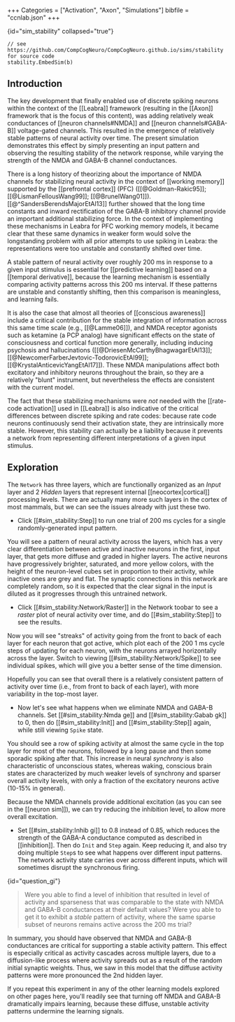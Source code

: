 +++
Categories = ["Activation", "Axon", "Simulations"]
bibfile = "ccnlab.json"
+++

{id="sim_stability" collapsed="true"}
```Goal
// see https://github.com/CompCogNeuro/CompCogNeuro.github.io/sims/stability for source code
stability.EmbedSim(b)
```

<div>

## Introduction

The key development that finally enabled use of discrete spiking neurons within the context of the [[Leabra]] framework (resulting in the [[Axon]] framework that is the focus of this content), was adding relatively weak conductances of [[neuron channels#NMDA]] and [[neuron channels#GABA-B]] voltage-gated channels. This resulted in the emergence of relatively stable patterns of neural activity over time. The present simulation demonstrates this effect by simply presenting an input pattern and observing the resulting stability of the network response, while varying the strength of the NMDA and GABA-B channel conductances.

There is a long history of theorizing about the importance of NMDA channels for stabilizing neural activity in the context of [[working memory]] supported by the [[prefrontal cortex]] (PFC) ([[@Goldman-Rakic95]]; [[@LismanFellousWang99]]; [[@BrunelWang01]]). [[@^SandersBerendsMajorEtAl13]] further showed that the long time constants and inward rectification of the GABA-B inhibitory channel provide an important additional stabilizing force. In the context of implementing these mechanisms in Leabra for PFC working memory models, it became clear that these same dynamics in weaker form would solve the longstanding problem with all prior attempts to use spiking in Leabra: the representations were too unstable and constantly shifted over time.

A stable pattern of neural activity over roughly 200 ms in response to a given input stimulus is essential for [[predictive learning]] based on a [[temporal derivative]], because the learning mechanism is essentially comparing activity patterns across this 200 ms interval. If these patterns are unstable and constantly shifting, then this comparison is meaningless, and learning fails.

It is also the case that almost all theories of [[conscious awareness]] include a critical contribution for the stable integration of information across this same time scale (e.g., [[@Lamme06]]), and NMDA receptor agonists such as ketamine (a PCP analog) have significant effects on the state of consciousness and cortical function more generally, including inducing psychosis and hallucinations ([[@DriesenMcCarthyBhagwagarEtAl13]]; [[@NewcomerFarberJevtovic-TodorovicEtAl99]]; [[@KrystalAnticevicYangEtAl17]]). These NMDA manipulations affect both excitatory and inhibitory neurons throughout the brain, so they are a relatively "blunt" instrument, but nevertheless the effects are consistent with the current model.

The fact that these stabilizing mechanisms were _not_ needed with the [[rate-code activation]] used in [[Leabra]] is also indicative of the critical differences between discrete spiking and rate codes: because rate code neurons continuously send their activation state, they are intrinsically more stable. However, this stability can actually be a liability because it prevents a network from representing different interpretations of a given input stimulus.

## Exploration

The `Network` has three layers, which are functionally organized as an _Input_ layer and 2 _Hidden_ layers that represent internal [[neocortex|cortical]] processing levels. There are actually many more such layers in the cortex of most mammals, but we can see the issues already with just these two.

* Click [[#sim_stability:Step]] to run one trial of 200 ms cycles for a single randomly-generated input pattern. 

You will see a pattern of neural activity across the layers, which has a very clear differentiation between active and inactive neurons in the first, input layer, that gets more diffuse and graded in higher layers. The active neurons have progressively brighter, saturated, and more yellow colors, with the height of the neuron-level cubes set in proportion to their activity, while inactive ones are grey and flat. The synaptic connections in this network are completely random, so it is expected that the clear signal in the input is diluted as it progresses through this untrained network.

* Click [[#sim_stability:Network/Raster]] in the Network toobar to see a _raster_ plot of neural activity over time, and do [[#sim_stability:Step]]  to see the results.

Now you will see "streaks" of activity going from the front to back of each layer for each neuron that got active, which plot each of the 200 1 ms cycle steps of updating for each neuron, with the neurons arrayed horizontally across the layer. Switch to viewing [[#sim_stability:Network/Spike]] to see individual spikes, which will give you a better sense of the time dimension.

Hopefully you can see that overall there is a relatively consistent pattern of activity over time (i.e., from front to back of each layer), with more variability in the top-most layer.

* Now let's see what happens when we eliminate NMDA and GABA-B channels. Set [[#sim_stability:Nmda ge]] and [[#sim_stability:Gabab gk]] to 0, then do [[#sim_stability:Init]] and [[#sim_stability:Step]] again, while still viewing `Spike` state.

You should see a row of spiking activity at almost the same cycle in the top layer for most of the neurons, followed by a long pause and then some sporadic spiking after that. This increase in neural _synchrony_ is also characteristic of unconscious states, whereas waking, conscious brain states are characterized by much weaker levels of synchrony and sparser overall activity levels, with only a fraction of the excitatory neurons active (10-15% in general).

Because the NMDA channels provide additional excitation (as you can see in the [[neuron sim]]), we can try reducing the inhibition level, to allow more overall excitation.

* Set [[#sim_stability:Inhib gi]] to 0.8 instead of 0.85, which reduces the strength of the GABA-A conductance computed as described in [[inhibition]]. Then do `Init` and `Step` again. Keep reducing it, and also try doing multiple `Step`s to see what happens over different input patterns. The network activity state carries over across different inputs, which will sometimes disrupt the synchronous firing.

{id="question_gi"}
> Were you able to find a level of inhibition that resulted in level of activity and sparseness that was comparable to the state with NMDA and GABA-B conductances at their default values? Were you able to get it to exhibit a _stable_ pattern of activity, where the same sparse subset of neurons remains active across the 200 ms trial?

In summary, you should have observed that NMDA and GABA-B conductances are critical for supporting a stable activity pattern. This effect is especially critical as activity cascades across multiple layers, due to a diffusion-like process where activity spreads out as a result of the random initial synaptic weights. Thus, we saw in this model that the diffuse activity patterns were more pronounced the 2nd hidden layer.

If you repeat this experiment in any of the other learning models explored on other pages here, you'll readily see that turning off NMDA and GABA-B dramatically impairs learning, because these diffuse, unstable activity patterns undermine the learning signals.

</div>

